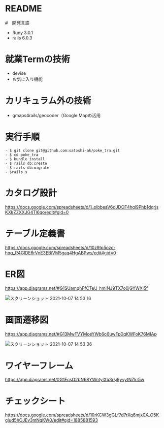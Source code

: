 # README

#　開発言語

- Runy 3.0.1
- rails 6.0.3

# 就業Termの技術

- devise
- お気に入り機能

# カリキュラム外の技術

- gmaps4rails/geocoder（Google Mapの活用

# 実行手順
```
- $ git clone git@github.com:satoshi-ak/poke_tra.git
- $ cd poke_tra
- $ bundle install
- $ rails db:creste
- $ rails db:migrate
- $rails s
```
# カタログ設計

https://docs.google.com/spreadsheets/d/1_olbbeaV6dJDOF4hql9Phb1dqrjsKXkZZXXJG4Tl6qo/edit#gid=0

# テーブル定義書

https://docs.google.com/spreadsheets/d/10z9tp5ozc-hqq_R4GlDE6rVnE3EBiVM5gaq4HgABPws/edit#gid=0

# ER図

https://app.diagrams.net/#G1SUamqhFfCTeU_hmINJ9TX7o0jGYWXl5f

![スクリーンショット 2021-10-07 14 53 16](https://user-images.githubusercontent.com/83895924/136327896-1d57efc3-d84f-4457-9952-985f2c6bbd10.png)


# 画面遷移図

https://app.diagrams.net/#G13MwFVYMoeYWb6o6uwFp0qKWFoK76MIAp

![スクリーンショット 2021-10-07 14 53 36](https://user-images.githubusercontent.com/83895924/136327600-289fc6ec-8c4f-44ad-989b-d067693275a2.png)

# ワイヤーフレーム

https://app.diagrams.net/#G1EosO2bN68YWntylXb3rsj9yvytNZkr5w


# チェックシート

https://docs.google.com/spreadsheets/d/10rKCW3gGLf7d7rXq6mjx0X_O5Kglud5hOJEv3mNqKW0/edit#gid=1885881593